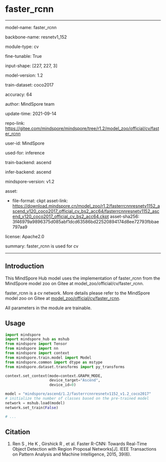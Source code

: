 # faster_rcnn

---

model-name: faster_rcnn

backbone-name: resnetv1_152

module-type: cv

fine-tunable: True

input-shape: [227, 227, 3]

model-version: 1.2

train-dataset: coco2017

accuracy: 64

author: MindSpore team

update-time: 2021-09-14

repo-link: <https://gitee.com/mindspore/mindspore/tree/r1.2/model_zoo/official/cv/faster_rcnn>

user-id: MindSpore

used-for: inference

train-backend: ascend

infer-backend: ascend

mindspore-version: v1.2

asset:

-
    file-format: ckpt
    asset-link: <https://download.mindspore.cn/model_zoo/r1.2/fasterrcnnresnetv1152_ascend_v120_coco2017_official_cv_bs2_acc64/fasterrcnnresnetv1152_ascend_v120_coco2017_official_cv_bs2_acc64.ckpt>
    asset-sha256: 3f46979a9896375d085abf1dcd63586bd22520894174d8ee72793fbbae797aa9

license: Apache2.0

summary: faster_rcnn is used for cv

---

## Introduction

This MindSpore Hub model uses the implementation of faster_rcnn from the MindSpore model zoo on Gitee at model_zoo/official/cv/faster_rcnn.

faster_rcnn is a cv network. More details please refer to the MindSpore model zoo on Gitee at [model_zoo/official/cv/faster_rcnn](https://gitee.com/mindspore/mindspore/blob/r1.2/model_zoo/official/cv/faster_rcnn/README.md).

All parameters in the module are trainable.

## Usage

```python
import mindspore
import mindspore_hub as mshub
from mindspore import Tensor
from mindspore import nn
from mindspore import context
from mindspore.train.model import Model
from mindspore.common import dtype as mstype
from mindspore.dataset.transforms import py_transforms

context.set_context(mode=context.GRAPH_MODE,
                    device_target="Ascend",
                    device_id=0)

model = "mindspore/ascend/1.2/fasterrcnnresnetv1152_v1.2_coco2017"
# initialize the number of classes based on the pre-trained model
network = mshub.load(model)
network.set_train(False)

# ...
```

## Citation

1. Ren S , He K , Girshick R , et al. Faster R-CNN: Towards Real-Time Object Detection with Region Proposal Networks[J]. IEEE Transactions on Pattern Analysis and Machine Intelligence, 2015, 39(6).
